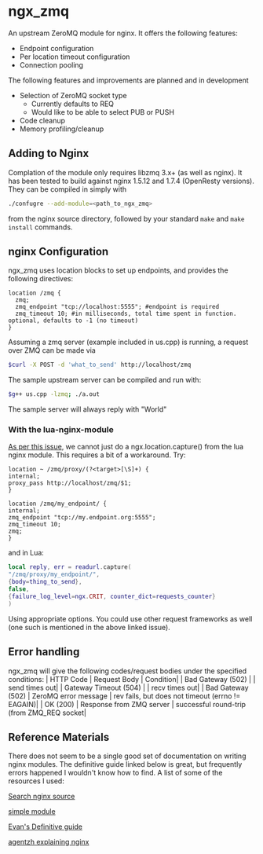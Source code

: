 # ngx_zmq

An upstream ZeroMQ module for nginx.  It offers the following features:
* Endpoint configuration
* Per location timeout configuration
* Connection pooling

The following features and improvements are planned and in development
* Selection of ZeroMQ socket type
  * Currently defaults to REQ
  * Would like to be able to select PUB or PUSH
* Code cleanup
* Memory profiling/cleanup

## Adding to Nginx
Complation of the module only requires libzmq 3.x+ (as well as nginx).  It has been tested to build against nginx 1.5.12 and 1.7.4 (OpenResty versions). They can be compiled in simply with
```bash
./confugre --add-module=<path_to_ngx_zmq>
``` 
from the nginx source directory, followed by your standard `make` and `make install` commands.


## nginx Configuration
ngx_zmq uses location blocks to set up endpoints, and provides the following directives:
```nginx
location /zmq {
  zmq;
  zmq_endpoint "tcp://localhost:5555"; #endpoint is required
  zmq_timeout 10; #in milliseconds, total time spent in function. optional, defaults to -1 (no timeout)
}
```
Assuming a zmq server (example included in us.cpp) is running, a request over ZMQ can be made via
```bash
$curl -X POST -d 'what_to_send' http://localhost/zmq
```

The sample upstream server can be compiled and run with:
```bash
$g++ us.cpp -lzmq; ./a.out
```
The sample server will always reply with "World"

### With the lua-nginx-module
[As per this issue](https://github.com/openresty/lua-nginx-module/issues/415), we cannot just do a ngx.location.capture() from the lua nginx module.  This requires a bit of a workaround.  Try:
```nginx
location ~ /zmq/proxy/(?<target>[\S]+) {
internal;
proxy_pass http://localhost/zmq/$1;
}

location /zmq/my_endpoint/ {
internal;
zmq_endpoint "tcp://my.endpoint.org:5555";
zmq_timeout 10;
zmq;
}
```
and in Lua:
```lua
local reply, err = readurl.capture(
"/zmq/proxy/my_endpoint/",
{body=thing_to_send},
false,
{failure_log_level=ngx.CRIT, counter_dict=requests_counter}
)
```
Using appropriate options.  You could use other request frameworks as well (one such is mentioned in the above linked issue).

## Error handling
ngx_zmq will give the following codes/request bodies under the specified conditions:
| HTTP Code | Request Body | Condition|
| Bad Gateway (502) | <empty> | send times out|
| Gateway Timeout (504) | <empty> | recv times out|
| Bad Gateway (502) | ZeroMQ error message | rev fails, but does not timeout (errno != EAGAIN)|
| OK (200) | Response from ZMQ server | successful round-trip (from ZMQ_REQ socket|

## Reference Materials
There does not seem to be a single good set of documentation on writing nginx modules.  The definitive guide linked below is great, but frequently errors happened I wouldn't know how to find.  A list of some of the resources I used:

[Search nginx source](http://lxr.nginx.org/ident)

[simple module](http://www.nginxguts.com/2011/01/how-to-return-a-simple-page/)

[Evan's Definitive guide](http://www.evanmiller.org/nginx-modules-guide.html)

[agentzh explaining nginx](http://openresty.org/download/agentzh-nginx-tutorials-en.html)
